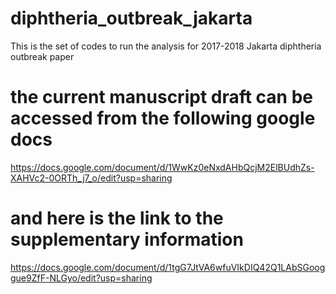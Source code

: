 # diphtheria_outbreak_jakarta
This is the set of codes to run the analysis for 2017-2018 Jakarta diphtheria outbreak paper

# the current manuscript draft can be accessed from the following google docs
https://docs.google.com/document/d/1WwKz0eNxdAHbQcjM2ElBUdhZs-XAHVc2-0ORTh_j7_o/edit?usp=sharing

# and here is the link to the supplementary information
https://docs.google.com/document/d/1tgG7JtVA6wfuVIkDIQ42Q1LAbSGooggue9ZfF-NLGyo/edit?usp=sharing
